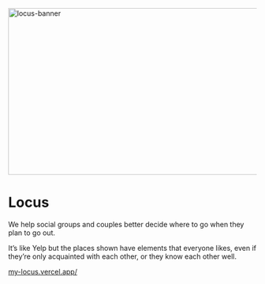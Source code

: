 <img width="1235" height="338" alt="locus-banner" src="https://github.com/user-attachments/assets/15589f95-fee7-4d1b-a456-6227872294c8" />

# Locus
We help social groups and couples better decide where to go when they plan to go out.

It’s like Yelp but the places shown have elements that everyone likes, even if they’re only acquainted with each other, or they know each other well.

<a href="https://my-locus.vercel.app/" alt="locus site">my-locus.vercel.app/</a>
